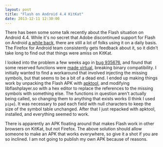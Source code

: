 ```yaml
---
layout: post
title: "Flash on Android 4.4 KitKat"
date: 2013-12-11 12:30:00
---
```


There has been some some talk recently about the Flash situation on Android 4.4. While it's no secret that Adobe discontinued support for Flash on Android [a while back](http://blogs.adobe.com/conversations/2011/11/flash-focus.html), there are still a lot of folks using it on a daily basis. The Firefox for Android team consistently gets feedback about it, so it didn't take long to find out that things were amiss on KitKat.

I looked into the problem a few weeks ago in [bug 935676](https://bugzilla.mozilla.org/show_bug.cgi?id=935676), and found that some reserved functions were [made virtual](http://androidxref.com/4.4_r1/xref/system/core/libpixelflinger/codeflinger/tinyutils/VectorImpl.h#103), breaking binary compatibility. I initially wanted to find a workaround that involved injecting the missing symbols, but that seems to be a bit of a dead end. I ended up making things work by unpacking the Flash APK with [apktool](http://code.google.com/p/android-apktool/), and modifying libflashplayer.so with a hex editor to replace the references to the missing symbols with something else. The functions in question aren't actually being called, so changing them to anything that exists works (I think I used `pipe`). It was necessary to pad each field with null characters to keep the size of the symbol table unchanged. After that I just repacked with apktool, installed, and everything seemed to work.

There is apparently an APK floating around that makes Flash work in other browsers on KitKat, but not Firefox. The above solution should allow someone to make an APK that works everywhere, so give it a shot if you are so inclined. I am not going to publish my own APK because of reasons.
